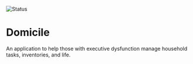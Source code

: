 ![Status](https://badgen.net/badge/status/WIP/red)
# Domicile
An application to help those with executive dysfunction manage household tasks, inventories, and life.
